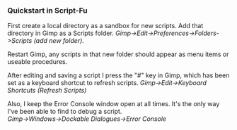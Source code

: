 ### Quickstart in Script-Fu

First create a local directory as a sandbox for new scripts. Add that directory in Gimp as a Scripts folder.
*Gimp->Edit->Preferences->Folders->Scripts (add new folder).*

Restart Gimp, any scripts in that new folder should appear as menu items
or useable procedures. 

After editing and saving a script I press the "#" key in Gimp, 
which has been set as a keyboard shortcut to refresh scripts.
*Gimp->Edit->Keyboard Shortcuts (Refresh Scripts)*

Also, I keep the Error Console window open at all times.
It's the only way I've been able to find to debug a script.\
*Gimp->Windows->Dockable Dialogues->Error Console*
